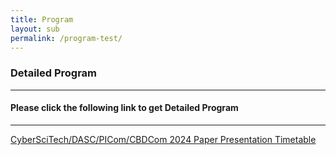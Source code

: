```yaml
---
title: Program
layout: sub
permalink: /program-test/
--- 
```


<h3>Detailed Program</h3>

<hr/>
<h4>Please click the following link to get Detailed Program</h4>
<hr>
<a href="/2024/assets/CyberSciTech_DASC_PICom_CBDCom 2024 Program - Detailed Program-1018.v3.pdf" target="_blank">CyberSciTech/DASC/PICom/CBDCom 2024 Paper Presentation Timetable</a>